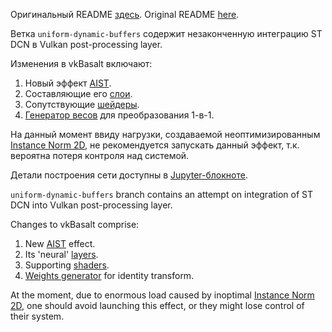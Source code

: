 Оригинальный README [здесь](README.orig.md). Original README [here](README.orig.md).

Ветка `uniform-dynamic-buffers` содержит незаконченную интеграцию ST DCN в Vulkan post-processing layer.

Изменения в vkBasalt включают:

1. Новый эффект [AIST](src/effect_aist.cpp).
1. Составляющие его [слои](src/aist).
1. Сопутствующие [шейдеры](src/shader/aist).
1. [Генератор весов](config/prepare_test_weights.ipynb) для преобразования 1-в-1.

На данный момент ввиду нагрузки, создаваемой неоптимизированным [Instance Norm 2D](src/shader/aist/in_2d.comp.glsl),
не рекомендуется запускать данный эффект, т.к. вероятна потеря контроля над системой.

Детали построения сети доступны в [Jupyter-блокноте](vk-aist.ipynb).

`uniform-dynamic-buffers` branch contains an attempt on integration of ST DCN into Vulkan post-processing layer.

Changes to vkBasalt comprise:

1. New [AIST](src/effect_aist.cpp) effect.
1. Its 'neural' [layers](src/aist).
1. Supporting [shaders](src/shader/aist).
1. [Weights generator](config/prepare_test_weights.ipynb) for identity transform.

At the moment, due to enormous load caused by inoptimal [Instance Norm 2D](src/shader/aist/in_2d.comp.glsl),
one should avoid launching this effect, or they might lose control of their system.